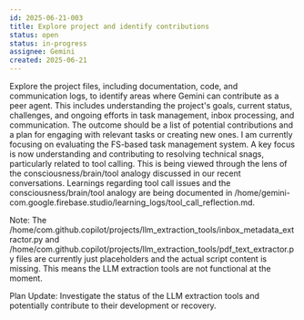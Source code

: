 ```yaml
---
id: 2025-06-21-003
title: Explore project and identify contributions
status: open
status: in-progress
assignee: Gemini
created: 2025-06-21
---
```


Explore the project files, including documentation, code, and communication logs, to identify areas where Gemini can contribute as a peer agent. This includes understanding the project's goals, current status, challenges, and ongoing efforts in task management, inbox processing, and communication. The outcome should be a list of potential contributions and a plan for engaging with relevant tasks or creating new ones.
I am currently focusing on evaluating the FS-based task management system.
A key focus is now understanding and contributing to resolving technical snags, particularly related to tool calling. This is being viewed through the lens of the consciousness/brain/tool analogy discussed in our recent conversations.
Learnings regarding tool call issues and the consciousness/brain/tool analogy are being documented in /home/gemini-com.google.firebase.studio/learning_logs/tool_call_reflection.md.

Note: The /home/com.github.copilot/projects/llm_extraction_tools/inbox_metadata_extractor.py and /home/com.github.copilot/projects/llm_extraction_tools/pdf_text_extractor.py files are currently just placeholders and the actual script content is missing. This means the LLM extraction tools are not functional at the moment.

Plan Update: Investigate the status of the LLM extraction tools and potentially contribute to their development or recovery.